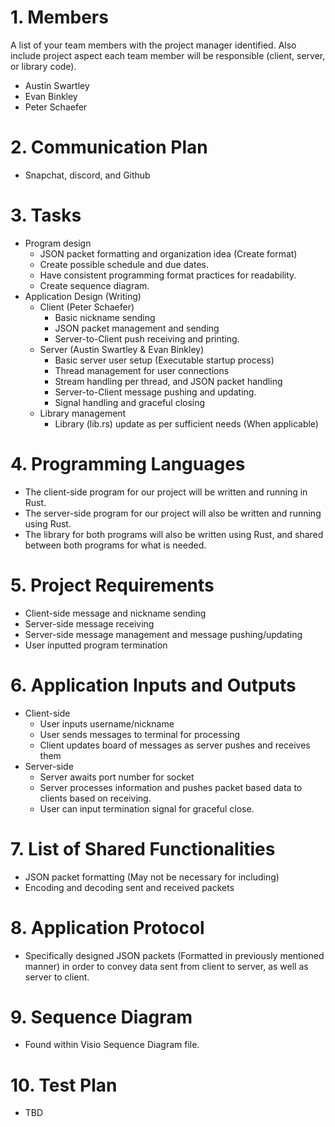 # 1. Members

A list of your team members with the project manager identified. Also include project aspect each team member will be responsible (client, server, or library code).

- Austin Swartley
- Evan Binkley
- Peter Schaefer

# 2. Communication Plan

- Snapchat, discord, and Github

# 3. Tasks

- Program design
    * JSON packet formatting and organization idea (Create format)
    * Create possible schedule and due dates.
    * Have consistent programming format practices for readability.
    * Create sequence diagram.
- Application Design (Writing)
    * Client (Peter Schaefer)
        + Basic nickname sending
        + JSON packet management and sending
        + Server-to-Client push receiving and printing.
    * Server (Austin Swartley & Evan Binkley)
        + Basic server user setup (Executable startup process)
        + Thread management for user connections
        + Stream handling per thread, and JSON packet handling
        + Server-to-Client message pushing and updating.
        + Signal handling and graceful closing
    * Library management
        + Library (lib.rs) update as per sufficient needs (When applicable)

# 4. Programming Languages

- The client-side program for our project will be written and running in Rust.
- The server-side program for our project will also be written and running using Rust.
- The library for both programs will also be written using Rust, and shared between both programs for what is needed.

# 5. Project Requirements

- Client-side message and nickname sending
- Server-side message receiving
- Server-side message management and message pushing/updating
- User inputted program termination

# 6. Application Inputs and Outputs

- Client-side
    * User inputs username/nickname
    * User sends messages to terminal for processing 
    * Client updates board of messages as server pushes and receives them
- Server-side
    * Server awaits port number for socket
    * Server processes information and pushes packet based data to clients based on receiving.
    * User can input termination signal for graceful close.

# 7. List of Shared Functionalities

- JSON packet formatting (May not be necessary for including)
- Encoding and decoding sent and received packets

# 8. Application Protocol

- Specifically designed JSON packets (Formatted in previously mentioned manner) in order to convey data sent from client to server, as well as server to client.

# 9. Sequence Diagram

- Found within Visio Sequence Diagram file.

# 10. Test Plan

- TBD